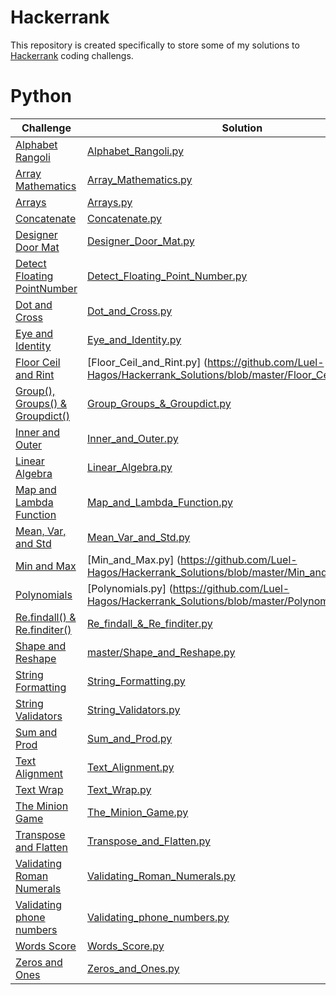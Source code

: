 # Hackerrank
This repository is created specifically to store some of my solutions to [Hackerrank](https://www.hackerrank.com/) coding challengs.
# Python
| **Challenge**            | **Solution** |
| ----------------------| ------------- |
|[Alphabet Rangoli](https://www.hackerrank.com/challenges/alphabet-rangoli/problem) |[Alphabet_Rangoli.py](https://github.com/Luel-Hagos/Hackerrank_Solutions/blob/master/Alphabet_Rangoli.py) |
|[Array Mathematics](https://www.hackerrank.com/challenges/np-array-mathematics)  |[Array_Mathematics.py](https://github.com/Luel-Hagos/Hackerrank_Solutions/blob/master/Array_Mathematics.py)   |
| [Arrays](https://www.hackerrank.com/challenges/np-arrays/problem) | [Arrays.py](https://github.com/Luel-Hagos/Hackerrank_Solutions/blob/master/Arrays.py)  |
|[Concatenate](https://www.hackerrank.com/challenges/30-arrays/problem)  | [Concatenate.py](https://github.com/Luel-Hagos/Hackerrank_Solutions/blob/master/Concatenate.py) |
|[Designer Door Mat](https://www.hackerrank.com/challenges/designer-door-mat/problem)  |[Designer_Door_Mat.py](https://github.com/Luel-Hagos/Hackerrank_Solutions/blob/master/Designer_Door_Mat.py)|
|[Detect Floating PointNumber](https://www.hackerrank.com/challenges/introduction-to-regex/problem) | [Detect_Floating_Point_Number.py](https://github.com/Luel-Hagos/Hackerrank_Solutions/blob/master/Detect_Floating_Point_Number.py)  |
|[Dot and Cross](https://www.hackerrank.com/challenges/np-dot-and-cross/problem)  | [Dot_and_Cross.py](https://github.com/Luel-Hagos/Hackerrank_Solutions/blob/master/Dot_and_Cross.py)  |
|[Eye and Identity](https://www.hackerrank.com/challenges/np-eye-and-identity/problem)  | [Eye_and_Identity.py](https://github.com/Luel-Hagos/Hackerrank_Solutions/blob/master/Eye_and_Identity.py)  |
|[Floor Ceil and Rint](https://www.hackerrank.com/challenges/floor-ceil-and-rint/problem) |[Floor_Ceil_and_Rint.py] (https://github.com/Luel-Hagos/Hackerrank_Solutions/blob/master/Floor_Ceil_and_Rint.py)  |
|[Group(), Groups() & Groupdict()](https://www.hackerrank.com/challenges/re-group-groups/problem)  | [Group_Groups_&_Groupdict.py](https://github.com/Luel-Hagos/Hackerrank_Solutions/blob/master/Group_Groups_&_Groupdict.py) |
|[Inner and Outer](https://www.hackerrank.com/challenges/np-inner-and-outer/problem)  |[Inner_and_Outer.py](https://github.com/Luel-Hagos/Hackerrank_Solutions/blob/master/Inner_and_Outer.py)   |
| [Linear Algebra](https://www.hackerrank.com/challenges/np-linear-algebra/problem) | [Linear_Algebra.py](https://github.com/Luel-Hagos/Hackerrank_Solutions/blob/master/Linear_Algebra.py)  |
|[Map and Lambda Function](https://www.hackerrank.com/challenges/map-and-lambda-expression/problem) | [Map_and_Lambda_Function.py](https://github.com/Luel-Hagos/Hackerrank_Solutions/blob/master/Map_and_Lambda_Function.py)  |
| [Mean, Var, and Std](https://www.hackerrank.com/challenges/np-mean-var-and-std/problem) | [Mean_Var_and_Std.py](https://github.com/Luel-Hagos/Hackerrank_Solutions/blob/master/Mean_Var_and_Std.py) |
|[Min and Max](https://www.hackerrank.com/challenges/np-min-and-max/problem)  |[Min_and_Max.py] (https://github.com/Luel-Hagos/Hackerrank_Solutions/blob/master/Min_and_Max.py)  |
| [Polynomials](https://www.hackerrank.com/challenges/np-polynomials/problem) |  [Polynomials.py] (https://github.com/Luel-Hagos/Hackerrank_Solutions/blob/master/Polynomials.py)|
| [Re.findall() & Re.finditer()](https://www.hackerrank.com/challenges/re-findall-re-finditer/problem) |[Re_findall_&_Re_finditer.py](https://github.com/Luel-Hagos/Hackerrank_Solutions/blob/master/Re_findall_&_Re_finditer.py) |
| [Shape and Reshape](https://www.hackerrank.com/challenges/np-shape-reshape/problem) |  [master/Shape_and_Reshape.py](https://github.com/Luel-Hagos/Hackerrank_Solutions/blob/master/Shape_and_Reshape.py) |
| [String Formatting](https://www.hackerrank.com/challenges/python-string-formatting/problem) | [String_Formatting.py](https://github.com/Luel-Hagos/Hackerrank_Solutions/blob/master/String_Formatting.py)  |
| [String Validators](https://www.hackerrank.com/challenges/string-validators/problem) | [String_Validators.py](https://github.com/Luel-Hagos/Hackerrank_Solutions/blob/master/String_Validators.py)  |
| [Sum and Prod](https://www.hackerrank.com/challenges/np-sum-and-prod/problem) | [Sum_and_Prod.py](https://github.com/Luel-Hagos/Hackerrank_Solutions/blob/master/Sum_and_Prod.py)  |
| [Text Alignment](https://www.hackerrank.com/challenges/text-alignment/problem) | [Text_Alignment.py](https://github.com/Luel-Hagos/Hackerrank_Solutions/blob/master/Text_Alignment.py)  |
| [Text Wrap](https://www.hackerrank.com/challenges/text-wrap/problem) | [Text_Wrap.py](https://github.com/Luel-Hagos/Hackerrank_Solutions/blob/master/Text_Wrap.py)  |
| [The Minion Game](https://www.hackerrank.com/challenges/the-minion-game/problem) |  [The_Minion_Game.py](https://github.com/Luel-Hagos/Hackerrank_Solutions/blob/master/The_Minion_Game.py) |
| [Transpose and Flatten](https://www.hackerrank.com/challenges/np-transpose-and-flatten/problem) | [Transpose_and_Flatten.py](https://github.com/Luel-Hagos/Hackerrank_Solutions/blob/master/Transpose_and_Flatten.py)  |
| [Validating Roman Numerals](https://www.hackerrank.com/challenges/validate-a-roman-number/problem) | [Validating_Roman_Numerals.py](https://github.com/Luel-Hagos/Hackerrank_Solutions/blob/master/Validating_Roman_Numerals.py)  |
|[Validating phone numbers](https://www.hackerrank.com/challenges/validating-the-phone-number/problem)  | [Validating_phone_numbers.py](https://github.com/Luel-Hagos/Hackerrank_Solutions/blob/master/Validating_phone_numbers.py)  |
|  [Words Score](https://www.hackerrank.com/challenges/words-score/problem)| [Words_Score.py](https://github.com/Luel-Hagos/Hackerrank_Solutions/blob/master/Words_Score.py)  |
|[Zeros and Ones](https://www.hackerrank.com/challenges/np-zeros-and-ones/problem)  |[Zeros_and_Ones.py](https://github.com/Luel-Hagos/Hackerrank_Solutions/blob/master/Zeros_and_Ones.py)   |
